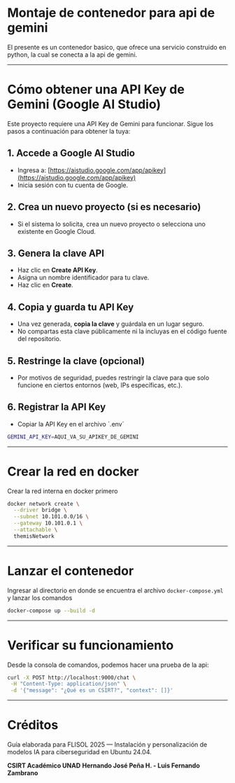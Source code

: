 # Montaje de contenedor para api de gemini

El presente es un contenedor basico, que ofrece una servicio construido en python, la cual se conecta a la api de gemini.


---

# Cómo obtener una API Key de Gemini (Google AI Studio)

Este proyecto requiere una API Key de Gemini para funcionar.
Sigue los pasos a continuación para obtener la tuya:

## 1. Accede a Google AI Studio

- Ingresa a: [https://aistudio.google.com/app/apikey](https://aistudio.google.com/app/apikey)
- Inicia sesión con tu cuenta de Google.

## 2. Crea un nuevo proyecto (si es necesario)

- Si el sistema lo solicita, crea un nuevo proyecto o selecciona uno existente en Google Cloud.

## 3. Genera la clave API

- Haz clic en **Create API Key**.
- Asigna un nombre identificador para tu clave.
- Haz clic en **Create**.

## 4. Copia y guarda tu API Key

- Una vez generada, **copia la clave** y guárdala en un lugar seguro.
- No compartas esta clave públicamente ni la incluyas en el código fuente del repositorio.

## 5. Restringe la clave (opcional)

- Por motivos de seguridad, puedes restringir la clave para que solo funcione en ciertos entornos (web, IPs específicas, etc.).

## 6. Registrar la API Key

- Copiar la API Key en el archivo ´.env´

```bash
GEMINI_API_KEY=AQUI_VA_SU_APIKEY_DE_GEMINI
```


---

# Crear la red en docker

Crear la red interna en docker primero

```bash
docker network create \
  --driver bridge \
  --subnet 10.101.0.0/16 \
  --gateway 10.101.0.1 \
  --attachable \
  themisNetwork 
```

---

# Lanzar el contenedor

Ingresar al directorio en donde se encuentra el archivo `docker-compose.yml` y lanzar los comandos

```bash
docker-compose up --build -d
```

---

# Verificar su funcionamiento

Desde la consola de comandos, podemos hacer una prueba de la api:

```bash
curl -X POST http://localhost:9000/chat \
 -H "Content-Type: application/json" \
 -d '{"message": "¿Qué es un CSIRT?", "context": []}'
```


---

# Créditos

Guía elaborada para FLISOL 2025 — Instalación y personalización de modelos IA para ciberseguridad en Ubuntu 24.04.

**CSIRT Académico UNAD**
**Hernando José Peña H. - Luis Fernando Zambrano**
